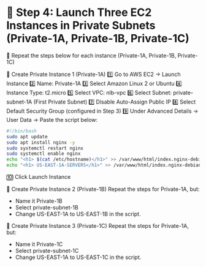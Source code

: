 
# 📌 Step 4: Launch Three EC2 Instances in Private Subnets (Private-1A, Private-1B, Private-1C)

🔹 Repeat the steps below for each instance (Private-1A, Private-1B, Private-1C)

🔹 Create Private Instance 1 (Private-1A)
1️⃣ Go to AWS EC2 → Launch Instance
2️⃣ Name: Private-1A
3️⃣ Select Amazon Linux 2 or Ubuntu
4️⃣ Instance Type: t2.micro
5️⃣ Select VPC: nlb-vpc
6️⃣ Select Subnet: private-subnet-1A (First Private Subnet)
7️⃣ Disable Auto-Assign Public IP
8️⃣ Select Default Security Group (configured in Step 3)
9️⃣ Under Advanced Details → User Data → Paste the script below:
```bash
#!/bin/bash
sudo apt update
sudo apt install nginx -y
sudo systemctl restart nginx
sudo systemctl enable nginx
echo "<h1> $(cat /etc/hostname)</h1>" >> /var/www/html/index.nginx-debian.html
echo "<h1> US-EAST-1A-SERVERS</h1>" >> /var/www/html/index.nginx-debian.html
```
🔟 Click Launch Instance

🔹 Create Private Instance 2 (Private-1B)
Repeat the steps for Private-1A, but:
- Name it Private-1B
- Select private-subnet-1B
- Change US-EAST-1A to US-EAST-1B in the script.

🔹 Create Private Instance 3 (Private-1C)
Repeat the steps for Private-1A, but:
- Name it Private-1C
- Select private-subnet-1C
- Change US-EAST-1A to US-EAST-1C in the script.


